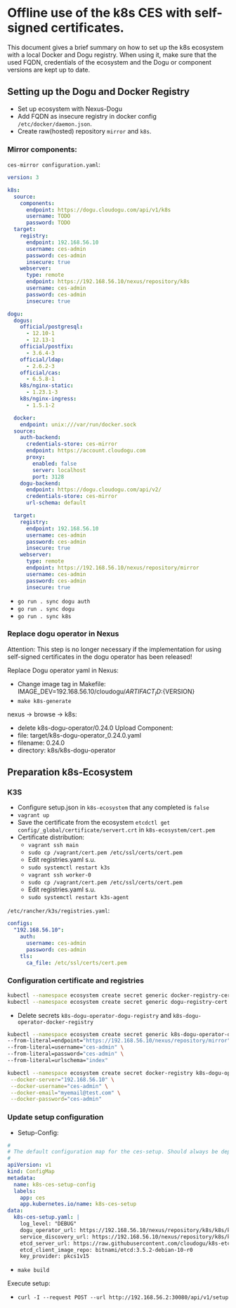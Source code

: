 # Offline use of the k8s CES with self-signed certificates.

This document gives a brief summary on how to set up the k8s ecosystem with a local Docker and Dogu registry.
When using it, make sure that the used FQDN, credentials of the ecosystem and the Dogu or component versions are
kept up to date.

## Setting up the Dogu and Docker Registry
- Set up ecosystem with Nexus-Dogu
- Add FQDN as insecure registry in docker config `/etc/docker/daemon.json`.
- Create raw(hosted) repository `mirror` and `k8s`.

### Mirror components:

`ces-mirror configuration.yaml`:

```yaml
version: 3

k8s:
  source:
    components:
      endpoint: https://dogu.cloudogu.com/api/v1/k8s
      username: TODO
      password: TODO
  target:
    registry:
      endpoint: 192.168.56.10
      username: ces-admin
      password: ces-admin
      insecure: true
    webserver:
      type: remote
      endpoint: https://192.168.56.10/nexus/repository/k8s
      username: ces-admin
      password: ces-admin
      insecure: true

dogu:
  dogus:
    official/postgresql:
      - 12.10-1
      - 12.13-1
    official/postfix:
      - 3.6.4-3
    official/ldap:
      - 2.6.2-3
    official/cas:
      - 6.5.8-1
    k8s/nginx-static:
      - 1.23.1-3
    k8s/nginx-ingress:
      - 1.5.1-2

  docker:
    endpoint: unix:///var/run/docker.sock
  source:
    auth-backend:
      credentials-store: ces-mirror
      endpoint: https://account.cloudogu.com
      proxy:
        enabled: false
        server: localhost
        port: 3128
    dogu-backend:
      endpoint: https://dogu.cloudogu.com/api/v2/
      credentials-store: ces-mirror
      url-schema: default

  target:
    registry:
      endpoint: 192.168.56.10
      username: ces-admin
      password: ces-admin
      insecure: true
    webserver:
      type: remote
      endpoint: https://192.168.56.10/nexus/repository/mirror
      username: ces-admin
      password: ces-admin
      insecure: true
```

- `go run . sync dogu auth`
- `go run . sync dogu`
- `go run . sync k8s`


### Replace dogu operator in Nexus

Attention: This step is no longer necessary if the implementation for using self-signed certificates
in the dogu operator has been released!

Replace Dogu operator yaml in Nexus:
- Change image tag in Makefile: IMAGE_DEV=192.168.56.10/cloudogu/${ARTIFACT_ID}:${VERSION}
- `make k8s-generate`

nexus -> browse -> k8s:
- delete k8s-dogu-operator/0.24.0
Upload Component:
- file: target/k8s-dogu-operator_0.24.0.yaml
- filename: 0.24.0
- directory: k8s/k8s-dogu-operator

## Preparation k8s-Ecosystem

### K3S

- Configure setup.json in `k8s-ecosystem` that any completed is `false`
- `vagrant up`
- Save the certificate from the ecosystem `etcdctl get config/_global/certificate/servert.crt` in `k8s-ecosystem/cert.pem`
- Certificate distribution:
    - `vagrant ssh main`
    - `sudo cp /vagrant/cert.pem /etc/ssl/certs/cert.pem`
    - Edit registries.yaml s.u.
    - `sudo systemctl restart k3s`
    - `vagrant ssh worker-0`
    - `sudo cp /vagrant/cert.pem /etc/ssl/certs/cert.pem`
    - Edit registries.yaml s.u.
    - `sudo systemctl restart k3s-agent`

`/etc/rancher/k3s/registries.yaml`:

```yaml
configs:
  "192.168.56.10":
    auth:
      username: ces-admin
      password: ces-admin
    tls:
      ca_file: /etc/ssl/certs/cert.pem
```

### Configuration certificate and registries

```bash
kubectl --namespace ecosystem create secret generic docker-registry-cert --from-file=docker-registry-cert.pem=cert.pem
kubectl --namespace ecosystem create secret generic dogu-registry-cert --from-file=dogu-registry-cert.pem=cert.pem
```

- Delete secrets `k8s-dogu-operator-dogu-registry` and `k8s-dogu-operator-docker-registry`

```bash
kubectl --namespace ecosystem create secret generic k8s-dogu-operator-dogu-registry \
--from-literal=endpoint="https://192.168.56.10/nexus/repository/mirror" \
--from-literal=username="ces-admin" \
--from-literal=password="ces-admin" \
--from-literal=urlschema="index"
```

```bash
kubectl --namespace ecosystem create secret docker-registry k8s-dogu-operator-docker-registry \
 --docker-server="192.168.56.10" \
 --docker-username="ces-admin" \
 --docker-email="myemail@test.com" \
 --docker-password="ces-admin"
```

### Update setup configuration

- Setup-Config:
```yaml
#
# The default configuration map for the ces-setup. Should always be deployed before the setup itself.
#
apiVersion: v1
kind: ConfigMap
metadata:
  name: k8s-ces-setup-config
  labels:
    app: ces
    app.kubernetes.io/name: k8s-ces-setup
data:
  k8s-ces-setup.yaml: |
    log_level: "DEBUG"
    dogu_operator_url: https://192.168.56.10/nexus/repository/k8s/k8s/k8s-dogu-operator/0.24.0
    service_discovery_url: https://192.168.56.10/nexus/repository/k8s/k8s/k8s-service-discovery/0.9.0
    etcd_server_url: https://raw.githubusercontent.com/cloudogu/k8s-etcd/develop/manifests/etcd.yaml
    etcd_client_image_repo: bitnami/etcd:3.5.2-debian-10-r0
    key_provider: pkcs1v15
```

- `make build`

Execute setup:
- `curl -I --request POST --url http://192.168.56.2:30080/api/v1/setup`

